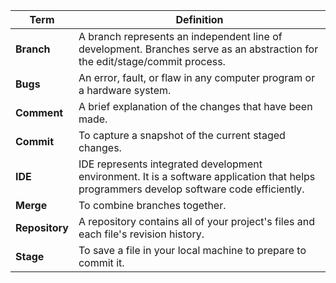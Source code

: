 | **Term**       | **Definition**                                                                                                                            |
|----------------|-------------------------------------------------------------------------------------------------------------------------------------------|
| **Branch**     | A branch represents an independent line of development. Branches serve as an abstraction for the edit/stage/commit process.               |
| **Bugs**       | An error, fault, or flaw in any computer program or a hardware system.                                                                    |
| **Comment**    | A brief explanation of the changes that have been made.                                                                                   |
| **Commit**     | To capture a snapshot of the current staged changes.                                                                                      |
| **IDE**        | IDE represents integrated development environment. It is a software application that helps programmers develop software code efficiently. 
| **Merge**      | To combine branches together.                                                                                                             |
| **Repository** | A repository contains all of your project's files and each file's revision history.                                                       |
| **Stage**      | To save a file in your local machine to prepare to commit it.                                                                             |
